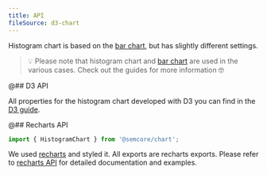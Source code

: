 ```yaml
---
title: API
fileSource: d3-chart
---
```


Histogram chart is based on the [bar chart](/data-display/bar-chart), but has slightly different settings.

> 💡 Please note that histogram chart and [bar chart](/data-display/bar-chart) are used in the various cases. Check out the guides for more information 🤓

@## D3 API

All properties for the histogram chart developed with D3 you can find in the [D3 guide](/data-display/d3-chart/d3-chart-api/#addc35).

@## Recharts API

```js
import { HistogramChart } from '@semcore/chart';
```

We used [recharts](http://recharts.org) and styled it. All exports are recharts exports. Please refer to [recharts API](http://recharts.org/en-US/api) for detailed documentation and examples.
